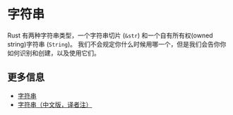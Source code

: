 # 字符串

Rust 有两种字符串类型，一个字符串切片 (`&str`) 和一个自有所有权(owned string)字符串 (`String`)。
我们不会规定你什么时候用哪一个，但是我们会告你你如何识别和创建，以及使用它们。

## 更多信息

- [字符串](https://doc.rust-lang.org/book/ch08-02-strings.html)
- [字符串（中文版，译者注）](https://rustwiki.org/zh-CN/book/ch08-02-strings.html)
